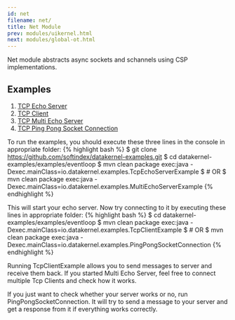 ```yaml
---
id: net
filename: net/
title: Net Module
prev: modules/uikernel.html
next: modules/global-ot.html
---
```

Net module abstracts async sockets and schannels using CSP implementations.

## Examples
1. [TCP Echo Server](https://github.com/softindex/datakernel-examples/blob/master/examples/eventloop/src/main/java/io/datakernel/examples/TcpEchoServerExample.java)
2. [TCP Client](https://github.com/softindex/datakernel-examples/blob/master/examples/eventloop/src/main/java/io/datakernel/examples/TcpClientExample.java)
3. [TCP Multi Echo Server](https://github.com/softindex/datakernel-examples/blob/master/examples/eventloop/src/main/java/io/datakernel/examples/MultiEchoServerExample.java)
4. [TCP Ping Pong Socket Connection](https://github.com/softindex/datakernel-examples/blob/master/examples/eventloop/src/main/java/io/datakernel/examples/MultiEchoServerExample.java)

To run the examples, you should execute these three lines in the console in appropriate folder:
{% highlight bash %}
$ git clone https://github.com/softindex/datakernel-examples.git
$ cd datakernel-examples/examples/eventloop
$ mvn clean package exec:java -Dexec.mainClass=io.datakernel.examples.TcpEchoServerExample
$ # OR
$ mvn clean package exec:java -Dexec.mainClass=io.datakernel.examples.MultiEchoServerExample
{% endhighlight %}

This will start your echo server. Now try connecting to it by executing these lines in appropriate folder:
{% highlight bash %}
$ cd datakernel-examples/examples/eventloop
$ mvn clean package exec:java -Dexec.mainClass=io.datakernel.examples.TcpClientExample
$ # OR
$ mvn clean package exec:java -Dexec.mainClass=io.datakernel.examples.PingPongSocketConnection
{% endhighlight %}

Running TcpClientExample allows you to send messages to server and receive them back. If you started Multi Echo Server, feel free to connect multiple Tcp Clients and check how it works. 

If you just want to check whether your server works or no, run PingPongSocketConnection. It will try to send a message to your server and get a response from it if everything works correctly.